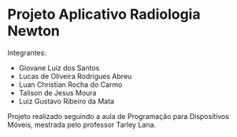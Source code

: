 # Projeto Aplicativo Radiologia Newton

Integrantes:

- Giovane Luiz dos Santos
- Lucas de Oliveira Rodrigues Abreu
- Luan Christian Rocha do Carmo
- Talison de Jesus Moura
- Luiz Gustavo Ribeiro da Mata

Projeto realizado seguindo a aula de Programação para Disposítivos Móveis, mestrada pelo professor Tarley Lana.
